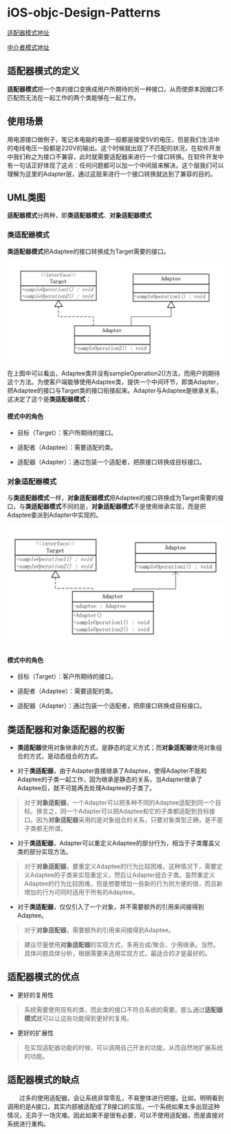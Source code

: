 # iOS-objc-Design-Patterns

[适配器模式地址](https://github.com/LeiZong/iOS-objc-Adapter)

[中介者模式地址](https://github.com/LeiZong/iOS-objc-Design-Patterns/blob/master/Mediator/Mediator%20Document/Mediator.md)

## 适配器模式的定义

**适配器模式**把一个类的接口变换成用户所期待的另一种接口，从而使原本因接口不匹配而无法在一起工作的两个类能够在一起工作。

## 使用场景

用电源接口做例子，笔记本电脑的电源一般都是接受5V的电压，但是我们生活中的电线电压一般都是220V的输出。这个时候就出现了不匹配的状况，在软件开发中我们称之为接口不兼容，此时就需要适配器来进行一个接口转换。在软件开发中有一句话正好体现了这点：任何问题都可以加一个中间层来解决。这个层我们可以理解为这里的Adapter层，通过这层来进行一个接口转换就达到了兼容的目的。

## UML类图

**适配器模式**分两种，即**类适配器模式**、**对象适配器模式**

### 类适配器模式
**类适配器模式**把Adaptee的接口转换成为Target需要的接口。

![类适配器UML](./ClassAdapterUML.jpg)

在上图中可以看出，Adaptee类并没有sampleOperation2()方法，而用户则期待这个方法。为使客户端能够使用Adaptee类，提供一个中间环节，即类Adapter，把Adaptee的接口与Target类的接口衔接起来。Adapter与Adaptee是继承关系，这决定了这个是**类适配器模式**：
#### 模式中的角色
* 目标（Target）：客户所期待的接口。

* 适配者（Adaptee）：需要适配的类。

* 适配器（Adapter）：通过包装一个适配者，把原接口转换成目标接口。

### 对象适配器模式
与**类适配器模式**一样，**对象适配器模式**把Adaptee的接口转换成为Target需要的接口，与**类适配器模式**不同的是，**对象适配器模式**不是使用继承实现，而是把Adaptee委派到Adapter中实现的。

![对象适配器UML](./ObjectAdapterUML.jpg)

#### 模式中的角色
* 目标（Target）：客户所期待的接口。

* 适配者（Adaptee）：需要适配的类。

* 适配器（Adapter）：通过包装一个适配者，把原接口转换成目标接口。

## 类适配器和对象适配器的权衡

* **类适配器**使用对象继承的方式，是静态的定义方式；而**对象适配器**使用对象组合的方式，是动态组合的方式。

* 对于**类适配器**，由于Adapter直接继承了Adaptee，使得Adapter不能和Adaptee的子类一起工作，因为继承是静态的关系，当Adapter继承了Adaptee后，就不可能再去处理Adaptee的子类了。

>对于**对象适配器**，一个Adapter可以把多种不同的Adaptee适配到同一个目标。换言之，同一个Adapter可以把Adaptee和它的子类都适配到目标接口。因为**对象适配器**采用的是对象组合的关系，只要对象类型正确，是不是子类都无所谓。

* 对于**类适配器**，Adapter可以重定义Adaptee的部分行为，相当于子类覆盖父类的部分实现方法。

>对于**对象适配器**，要重定义Adaptee的行为比较困难，这种情况下，需要定义Adaptee的子类来实现重定义，然后让Adapter组合子类。虽然重定义Adaptee的行为比较困难，但是想要增加一些新的行为则方便的很，而且新增加的行为可同时适用于所有的Adaptee。

* 对于**类适配器**，仅仅引入了一个对象，并不需要额外的引用来间接得到Adaptee。

>对于**对象适配器**，需要额外的引用来间接得到Adaptee。

>建议尽量使用**对象适配器**的实现方式，多用合成/聚合、少用继承。当然，具体问题具体分析，根据需要来选用实现方式，最适合的才是最好的。

## 适配器模式的优点
* 更好的复用性

>系统需要使用现有的类，而此类的接口不符合系统的需要。那么通过**适配器模式**就可以让这些功能得到更好的复用。

* 更好的扩展性

>在实现适配器功能的时候，可以调用自己开发的功能，从而自然地扩展系统的功能。

## 适配器模式的缺点
　　过多的使用适配器，会让系统非常零乱，不易整体进行把握。比如，明明看到调用的是A接口，其实内部被适配成了B接口的实现，一个系统如果太多出现这种情况，无异于一场灾难。因此如果不是很有必要，可以不使用适配器，而是直接对系统进行重构。
